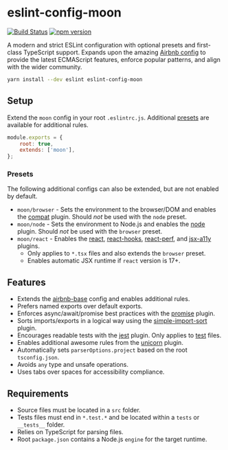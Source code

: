 # eslint-config-moon

[![Build Status](https://github.com/moonrepo/dev/workflows/Pipeline/badge.svg)](https://github.com/moonrepo/dev/actions?query=branch%3Amaster)
[![npm version](https://badge.fury.io/js/eslint-config-moon.svg)](https://www.npmjs.com/package/eslint-config-moon)

A modern and strict ESLint configuration with optional presets and first-class TypeScript support.
Expands upon the amazing [Airbnb config](https://www.npmjs.com/package/eslint-config-airbnb-base) to
provide the latest ECMAScript features, enforce popular patterns, and align with the wider
community.

```bash
yarn install --dev eslint eslint-config-moon
```

## Setup

Extend the `moon` config in your root `.eslintrc.js`. Additional [presets](#presets) are available
for additional rules.

```js
module.exports = {
	root: true,
	extends: ['moon'],
};
```

### Presets

The following additional configs can also be extended, but are not enabled by default.

- `moon/browser` - Sets the environment to the browser/DOM and enables the
  [compat](https://www.npmjs.com/package/eslint-plugin-compat) plugin. Should _not_ be used with the
  `node` preset.
- `moon/node` - Sets the environment to Node.js and enables the
  [node](https://www.npmjs.com/package/eslint-plugin-node) plugin. Should _not_ be used with the
  `browser` preset.
- `moon/react` - Enables the [react](https://www.npmjs.com/package/eslint-plugin-react),
  [react-hooks](https://www.npmjs.com/package/eslint-plugin-react-hooks),
  [react-perf](https://www.npmjs.com/package/eslint-plugin-react-perf), and
  [jsx-a11y](https://www.npmjs.com/package/eslint-plugin-jsx-a11y) plugins.
  - Only applies to `*.tsx` files and also extends the `browser` preset.
  - Enables automatic JSX runtime if `react` version is 17+.

## Features

- Extends the [airbnb-base](https://www.npmjs.com/package/eslint-config-airbnb-base) config and
  enables additional rules.
- Prefers named exports over default exports.
- Enforces async/await/promise best practices with the
  [promise](https://www.npmjs.com/package/eslint-plugin-promise) plugin.
- Sorts imports/exports in a logical way using the
  [simple-import-sort](https://www.npmjs.com/package/eslint-plugin-simple-import-sort) plugin.
- Encourages readable tests with the [jest](https://www.npmjs.com/package/eslint-plugin-jest)
  plugin. Only applies to [test](#requirements) files.
- Enables additional awesome rules from the
  [unicorn](https://www.npmjs.com/package/eslint-plugin-unicorn) plugin.
- Automatically sets `parserOptions.project` based on the root `tsconfig.json`.
- Avoids `any` type and unsafe operations.
- Uses tabs over spaces for accessibility compliance.

## Requirements

- Source files must be located in a `src` folder.
- Tests files must end in `*.test.*` and be located within a `tests` or `__tests__` folder.
- Relies on TypeScript for parsing files.
- Root `package.json` contains a Node.js `engine` for the target runtime.
